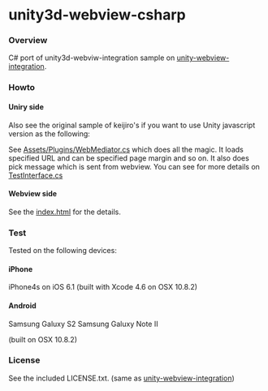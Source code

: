 unity3d-webview-csharp
======================

### Overview

C# port of unity3d-webviw-integration sample on [unity-webview-integration](https://github.com/keijiro/unity-webview-integration).

### Howto

#### Uniry side

Also see the original sample of keijiro's if you want to use Unity javascript version as the following:

See [Assets/Plugins/WebMediator.cs](https://github.com/kimsama/unity3d-webview-csharp/blob/master/unity/Assets/Plugins/WebMediator.cs) which does all the magic. It loads specified URL and can be specified page margin and so on. It also does pick message which is sent from webview. 
You can see for more details on [TestInterface.cs](https://github.com/kimsama/unity3d-webview-csharp/blob/master/unity/Assets/Scripts/TestInterface.cs)

#### Webview side

See the [index.html](https://github.com/keijiro/unity-webview-integration/blob/gh-pages/index.html) for the details.

### Test

Tested on the following devices:

#### iPhone

iPhone4s on iOS 6.1 (built with Xcode 4.6 on OSX 10.8.2)

#### Android

Samsung Galuxy S2
Samsung Galuxy Note II

(built on OSX 10.8.2)

### License

See the included LICENSE.txt. (same as  [unity-webview-integration](https://github.com/keijiro/unity-webview-integration))



